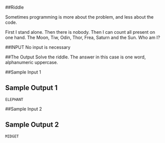 <!-- RATING: HARD -->
<!-- NAME: RIDDLE HARD -->
##Riddle

Sometimes programming is more about the problem, and less about the code.

First I stand alone.
Then there is nobody.
Then I can count all present on one hand.
The Moon, Tiw, Odin, Thor, Frea, Saturn and the Sun.
Who am I?

##INPUT
No input is necessary

##The Output
Solve the riddle. The answer in this case is one word, alphanumeric uppercase.

##Sample Input 1

## Sample Output 1
	ELEPHANT

##Sample Input 2

## Sample Output 2
	MIDGET

